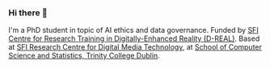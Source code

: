 ### Hi there 👋

<!--
**bact/bact** is a ✨ _special_ ✨ repository because its `README.md` (this file) appears on your GitHub profile.

Here are some ideas to get you started:

- 🔭 I’m currently working on ...
- 🌱 I’m currently learning ...
- 👯 I’m looking to collaborate on ...
- 🤔 I’m looking for help with ...
- 💬 Ask me about ...
- 📫 How to reach me: ...
- 😄 Pronouns: ...
- ⚡ Fun fact: ...
-->

I'm a PhD student in topic of AI ethics and data governance. Funded by [SFI Centre for Research Training in Digitally-Enhanced Reality (D-REAL)](https://d-real.ie/). Based at [SFI Research Centre for Digital Media Technology](https://www.adaptcentre.ie/), at [School of Computer Science and Statistics, Trinity College Dublin](https://www.scss.tcd.ie/).
